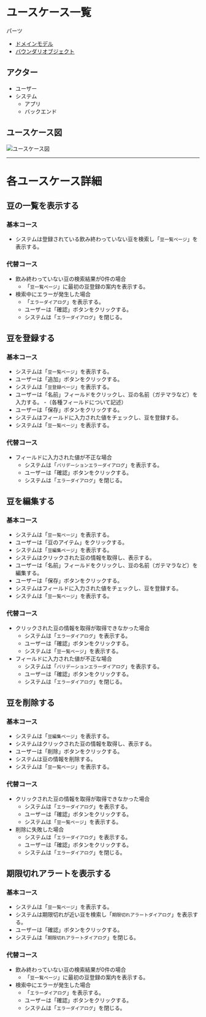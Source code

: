 # ユースケース一覧

パーツ

- [ドメインモデル](https://github.com/Reyurnible/Canister/wiki/1_2_%E3%83%89%E3%83%A1%E3%82%A4%E3%83%B3%E3%83%A2%E3%83%87%E3%83%AA%E3%83%B3%E3%82%B0)
- [バウンダリオブジェクト](https://github.com/Reyurnible/Canister/wiki/1_2_2_%E3%83%90%E3%82%A6%E3%83%B3%E3%83%80%E3%83%AA%E3%82%AA%E3%83%96%E3%82%B8%E3%82%A7%E3%82%AF%E3%83%88)

## アクター

- ユーザー
- システム
    - アプリ
    - バックエンド

## ユースケース図

![ユースケース図](https://github.com/Reyurnible/Canister/blob/master/wiki-images/canister-usecase-model.png)

---

# 各ユースケース詳細

## 豆の一覧を表示する

### 基本コース

- システムは登録されている飲み終わっていない豆を検索し「`豆一覧ページ`」を表示する。

### 代替コース

- 飲み終わっていない豆の検索結果が0件の場合
    - 「`豆一覧ページ`」に最初の豆登録の案内を表示する。
- 検索中にエラーが発生した場合
    - 「`エラーダイアログ`」を表示する。
    - ユーザーは「確認」ボタンをクリックする。
    - システムは「`エラーダイアログ`」を閉じる。

## 豆を登録する

### 基本コース

- システムは「`豆一覧ページ`」を表示する。
- ユーザーは「追加」ボタンをクリックする。
- システムは「`豆登録ページ`」を表示する。
- ユーザーは「名前」フィールドをクリックし、豆の名前（ガテマラなど）を入力する。
    -（各種フィールドについて記述）
- ユーザーは「保存」ボタンをクリックする。
- システムはフィールドに入力された値をチェックし、豆を登録する。
- システムは「`豆一覧ページ`」を表示する。

### 代替コース

- フィールドに入力された値が不正な場合
    - システムは「`バリデーションエラーダイアログ`」を表示する。
    - ユーザーは「確認」ボタンをクリックする。
    - システムは「`エラーダイアログ`」を閉じる。

## 豆を編集する

### 基本コース

- システムは「`豆一覧ページ`」を表示する。
- ユーザーは「豆のアイテム」をクリックする。
- システムは「`豆編集ページ`」を表示する。
- システムはクリックされた豆の情報を取得し、表示する。
- ユーザーは「名前」フィールドをクリックし、豆の名前（ガテマラなど）を編集する。
- ユーザーは「保存」ボタンをクリックする。
- システムはフィールドに入力された値をチェックし、豆を登録する。
- システムは「`豆一覧ページ`」を表示する。

### 代替コース

- クリックされた豆の情報を取得が取得できなかった場合
    - システムは「`エラーダイアログ`」を表示する。
    - ユーザーは「確認」ボタンをクリックする。
    - システムは「`豆一覧ページ`」を表示する。
- フィールドに入力された値が不正な場合
    - システムは「`バリデーションエラーダイアログ`」を表示する。
    - ユーザーは「確認」ボタンをクリックする。
    - システムは「`エラーダイアログ`」を閉じる。

## 豆を削除する

### 基本コース

- システムは「`豆編集ページ`」を表示する。
- システムはクリックされた豆の情報を取得し、表示する。
- ユーザーは「削除」ボタンをクリックする。
- システムは豆の情報を削除する。
- システムは「`豆一覧ページ`」を表示する。

### 代替コース

- クリックされた豆の情報を取得が取得できなかった場合
    - システムは「`エラーダイアログ`」を表示する。
    - ユーザーは「確認」ボタンをクリックする。
    - システムは「`豆一覧ページ`」を表示する。
- 削除に失敗した場合
    - システムは「`エラーダイアログ`」を表示する。
    - ユーザーは「確認」ボタンをクリックする。
    - システムは「`エラーダイアログ`」を閉じる。



## 期限切れアラートを表示する

### 基本コース

- システムは「`豆一覧ページ`」を表示する。
- システムは期限切れが近い豆を検索し「`期限切れアラートダイアログ`」を表示する。
- ユーザーは「確認」ボタンをクリックする。
- システムは「`期限切れアラートダイアログ`」を閉じる。

### 代替コース

- 飲み終わっていない豆の検索結果が0件の場合
    - 「`豆一覧ページ`」に最初の豆登録の案内を表示する。
- 検索中にエラーが発生した場合
    - 「`エラーダイアログ`」を表示する。
    - ユーザーは「確認」ボタンをクリックする。
    - システムは「`エラーダイアログ`」を閉じる。